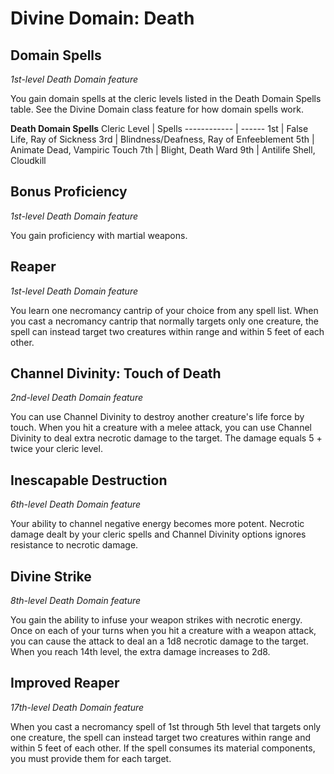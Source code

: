 # Divine Domain: Death

##  Domain Spells
*1st-level Death Domain feature* 

You gain domain spells at the cleric levels listed in the Death Domain Spells table. See the Divine Domain class feature for how domain spells work.

**Death Domain Spells**
Cleric Level | Spells
------------ | ------
1st | False Life, Ray of Sickness
3rd	| Blindness/Deafness, Ray of Enfeeblement
5th	| Animate Dead, Vampiric Touch
7th | Blight, Death Ward
9th | Antilife Shell, Cloudkill

## Bonus Proficiency
*1st-level Death Domain feature* 

You gain proficiency with martial weapons.

## Reaper
*1st-level Death Domain feature* 

You learn one necromancy cantrip of your choice from any spell list. When you cast a necromancy cantrip that normally targets only one creature, the spell can instead target two creatures within range and within 5 feet of each other.

## Channel Divinity: Touch of Death
*2nd-level Death Domain feature* 

You can use Channel Divinity to destroy another creature's life force by touch. When you hit a creature with a melee attack, you can use Channel Divinity to deal extra necrotic damage to the target. The damage equals 5 + twice your cleric level.

## Inescapable Destruction
*6th-level Death Domain feature* 

Your ability to channel negative energy becomes more potent. Necrotic damage dealt by your cleric spells and Channel Divinity options ignores resistance to necrotic damage.

## Divine Strike
*8th-level Death Domain feature* 

You gain the ability to infuse your weapon strikes with necrotic energy. Once on each of your turns when you hit a creature with a weapon attack, you can cause the attack to deal an a 1d8 necrotic damage to the target. When you reach 14th level, the extra damage increases to 2d8.

## Improved Reaper
*17th-level Death Domain feature* 

When you cast a necromancy spell of 1st through 5th level that targets only one creature, the spell can instead target two creatures within range and within 5 feet of each other. If the spell consumes its material components, you must provide them for each target.
